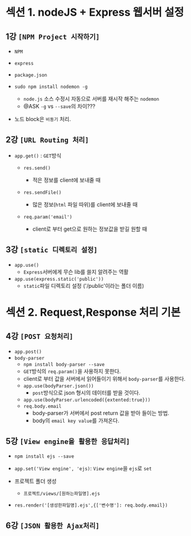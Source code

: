 # 섹션 1. nodeJS + Express 웹서버 설정

## 1강 `[NPM Project 시작하기]`

- `NPM`
- `express`
- `package.json`

- `sudo npm install nodemon -g`
    - `node.js` 소스 수정시 자동으로 서버를 재시작 해주는 `nodemon`
    - @ASK `-g` vs `--save`의 차이???

- 노드 block은 `비동기` 처리.

## 2강 `[URL Routing 처리]`
- `app.get()` : `GET`방식
    - `res.send()`
        - 적은 정보를 client에 보내줄 때
    - `res.sendFile()`
        - 많은 정보(`html` 파일 따위)를 client에 보내줄 때

    - `req.param('email')`
        - client로 부터 get으로 원하는 정보값을 받길 원할 때
## 3강 `[static 디렉토리 설정]`
- `app.use()`
    - `Express`서버에게 무슨 lib를 쓸지 알려주는 역활
- `app.use(express.static('public'))`
    - `static`파일 디렉토리 설정 ('/public'이라는 폴더 이름)


# 섹션 2. Request,Response 처리 기본
## 4강 `[POST 요청처리]`
- `app.post()`
- `body-parser`
    - `npm install body-parser --save`
    - `GET`방식의 `req.param()`을 사용하지 못한다.
    - client로 부터 값을 서버에서 읽어들이기 위해서 `body-parser`를 사용한다.
    - `app.use(bodyParser.json())`
        - `post`방식으로 json 형시의 데이터를 받을 것이다.
    - `app.use(bodyParser.urlencoded({extented:true}))`
    - `req.body.email`
        - body-parser가 서버에서 post return 값을 받아 들이는 방법.
        - body의 `email key value`를 가져온다.

## 5강 `[View engine을 활용한 응답처리]`
- `npm install ejs --save`
- `app.set('View engine', 'ejs)`: `View engine`을 `ejs`로 `set`
- 프로젝트 폴더 생성
    - `프로젝트/views/[원하는파일명].ejs`

- `res.render('[생성한파일명].ejs',{['변수명']: req.body.email})`

## 6강 `[JSON 활용한 Ajax처리]`
